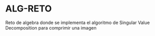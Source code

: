 # ALG-RETO
Reto de algebra donde se implementa el algoritmo de Singular Value Decomposition para comprimir una imagen

